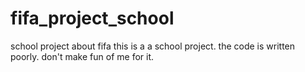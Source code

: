 # fifa_project_school
school project about fifa
this is a a school project.
the code is written poorly.
don't make fun of me for it.
